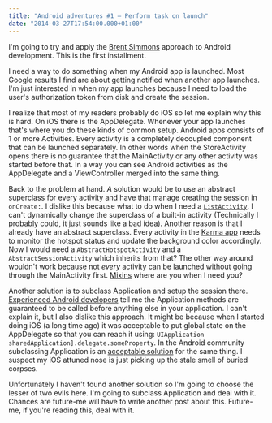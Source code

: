 ```yaml
---
title: "Android adventures #1 — Perform task on launch"
date: "2014-03-27T17:54:00.000+01:00"
---
```


I'm going to try and apply the [Brent Simmons][] approach to Android development. This is the first installment.

I need a way to do something when my Android app is launched. Most Google results I find are about getting notified when another app launches. I'm just interested in when my app launches because I need to load the user's authorization token from disk and create the session.

I realize that most of my readers probably do iOS so let me explain why this is hard. On iOS there is the AppDelegate. Whenever your app launches that's where you do these kinds of common setup. Android apps consists of 1 or more Activities. Every activity is a completely decoupled component that can be launched separately. In other words when the StoreActivity opens there is no guarantee that the MainActivity or any other activity was started before that. In a way you can see Android activities as the AppDelegate and a ViewController merged into the same thing.

Back to the problem at hand. _A_ solution would be to use an abstract superclass for every activity and have that manage creating the session in `onCreate:`. I dislike this because what to do when I need a [`ListActivity`](http://developer.android.com/reference/android/app/ListActivity.html). I can't dynamically change the superclass of a built-in activity (Technically I probably could, it just sounds like a bad idea). Another reason is that I already have an abstract superclass. Every activity in the [Karma app][] needs to monitor the hotspot status and update the background color accordingly. Now I would need a `AbstractHotspotActivity` and a `AbstractSessionActivity` which inherits from that? The other way around wouldn't work because not _every_ activity can be launched without going through the MainActivity first. [Mixins](http://www.tutorialspoint.com/ruby/ruby_modules.htm) where are you when I need you?

[Karma app]: https://play.google.com/store/apps/details?id=com.yourkarma.android

Another solution is to subclass Application and setup the session there. [Experienced Android developers][Kevin's blog] tell me the Application methods are guaranteed to be called before anything else in your application. I can't explain it, but I also dislike this approach. It might be because when I started doing iOS (a long time ago) it was acceptable to put global state on the AppDelegate so that you can reach it using: `UIApplication sharedApplication].delegate.someProperty`. In the Android community subclassing Application is an [acceptable solution](http://stackoverflow.com/a/708317/1555903) for the same thing. I suspect my iOS attuned nose is just picking up the stale smell of buried corpses.

[Kevin's blog]: http://kevinthebigapple.tumblr.com/

Unfortunately I haven't found another solution so I'm going to choose the lesser of two evils here. I'm going to subclass Application and deal with it. Chances are future-me will have to write another post about this. Future-me, if you're reading this, deal with it.

[Brent Simmons]: http://inessential.com/
